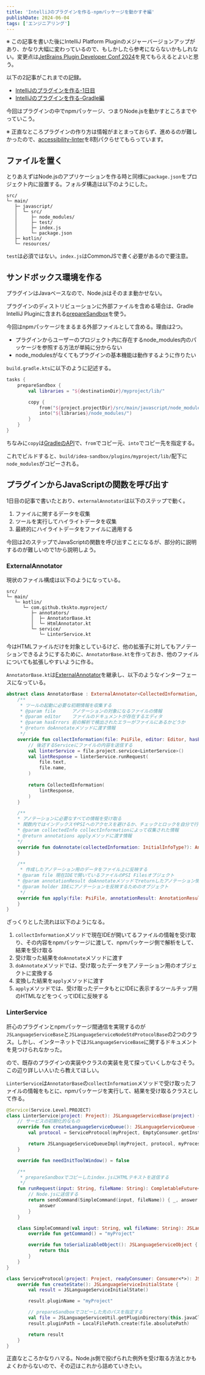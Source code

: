 ```yaml
---
title: 'IntelliJのプラグインを作る-npmパッケージを動かすぞ編'
publishDate: 2024-06-04
tags: ['エンジニアリング']
---
```


※ この記事を書いた後にIntelliJ Platform Pluginのメジャーバージョンアップがあり、かなり大幅に変わっているので、もしかしたら参考にならないかもしれない。変更点は[JetBrains Plugin Developer Conf 2024](https://www.youtube.com/live/nsEGDXvnsa4?si=6aWGnx_6Deood7_C&t=1089)を見てもらえるとよいと思う。

以下の2記事がこれまでの記録。

*   [IntelliJのプラグインを作る-1日目](/intellijのプラグインを作る-1日目/)
*   [IntelliJのプラグインを作る-Gradle編](/intellijのプラグインを作る-Gradle編/)

今回はプラグインの中でnpmパッケージ、つまりNode.jsを動かすところまでやっていこう。

※ 正直なところプラグインの作り方は情報がまとまっておらず、進めるのが難しかったので、[accessibility-linter](https://github.com/pixelpark/accessibility-linter)を8割パクらせてもらっています。

## ファイルを置く

とりあえずはNode.jsのアプリケーションを作る時と同様に`package.json`をプロジェクト内に設置する。フォルダ構造は以下のようにした。

```
src/
└─ main/
   ├─ javascript/
   │  └─ src/
   │     ├─ node_modules/
   │     ├─ test/
   │     ├─ index.js
   │     └─ package.json
   ├─ kotlin/
   └─ resources/
```

`test`は必須ではない。`index.js`はCommonJSで書く必要があるので要注意。

## サンドボックス環境を作る

プラグインはJavaベースなので、Node.jsはそのまま動かせない。

プラグインのディストリビューションに外部ファイルを含める場合は、Gradle IntelliJ Pluginに含まれる[prepareSandbox](https://plugins.jetbrains.com/docs/intellij/tools-gradle-intellij-plugin.html#tasks-preparesandbox)を使う。

今回はnpmパッケージをまるまる外部ファイルとして含める。理由は2つ。

*   プラグインからユーザーのプロジェクト内に存在するnode_modules内のパッケージを参照する方法が単純に分からない
*   node_modulesがなくてもプラグインの基本機能は動作するように作りたい

`build.gradle.kts`に以下のように記述する。

```kts
tasks {
    prepareSandbox {
        val libraries = "${destinationDir}/myproject/lib/"

        copy {
            from("${project.projectDir}/src/main/javascript/node_modules")
            into("${libraries}/node_modules/")
        }
    }
}
```

ちなみに`copy`は[GradleのAPI](https://docs.gradle.org/current/dsl/org.gradle.api.tasks.Copy.html)で、`from`でコピー元、`into`でコピー先を指定する。

これでビルドすると、`build/idea-sandbox/plugins/myproject/lib/`配下に`node_modules`がコピーされる。

## プラグインからJavaScriptの関数を呼び出す

1日目の記事で書いたとおり、`externalAnnotator`は以下のステップで動く。

1.  ファイルに関するデータを収集
1.  ツールを実行してハイライトデータを収集 
1.  最終的にハイライトデータをファイルに適用する

今回は2のステップでJavaScriptの関数を呼び出すことになるが、部分的に説明するのが難しいので1から説明しよう。

### ExternalAnnotator

現状のファイル構成は以下のようになっている。

```
src/
└─ main/
   └─ kotlin/
      └─ com.github.tkskto.myproject/
         ├─ annotators/
         │  ├─ AnnotatorBase.kt
         │  └─ HtmlAnnotator.kt
         └─ service/
            └─ LinterService.kt
```

今はHTMLファイルだけを対象としているけど、他の拡張子に対してもアノテーションできるようにするために、`AnnotatorBase.kt`を作っておき、他のファイルについても拡張しやすいように作る。

`AnnotatorBase.kt`は[ExternalAnnotator](https://github.com/JetBrains/intellij-community/blob/master/platform/analysis-api/src/com/intellij/lang/annotation/ExternalAnnotator.java)を継承し、以下のようなインターフェースになっている。

```kt
abstract class AnnotatorBase : ExternalAnnotator<CollectedInformation, List<CustomAnnotation>>() {
    /**
     * ツールの起動に必要な初期情報を収集する
     * @param file      アノテーションの対象になるファイルの情報
     * @param editor    ファイルのドキュメントが存在するエディタ
     * @param hasErrors 前の解析で検出されたエラーがファイルにあるかどうか
     * @return doAnnotateメソッドに渡す情報
     */
    override fun collectInformation(file: PsiFile, editor: Editor, hasErrors: Boolean): InitialInfoType {
        // 後述するServiceにファイルの内容を送信する
        val linterService = file.project.service<LinterService>()
        val lintResponse = linterService.runRequest(
            file.text,
            file.name,
        )
        
        return CollectedInformation(
            lintResponse,
        )
    }

    /**
    * アノテーションに必要なすべての情報を受け取る
    * 関数内ではインデックスやPSIへのアクセスを避けるか、チェックとロックを自分で行う必要がある
    * @param collectedInfo collectInformationによって収集された情報
    * @return annotations applyメソッドに渡す情報
    */
    override fun doAnnotate(collectedInformation: InitialInfoType?): AnnotationResultType {
    }

    /**
     * 作成したアノテーション用のデータをファイル上に反映する
    * @param file 現在IDEで開いているファイルのPSI Filesオブジェクト
    * @param annotationResult doAnnotateメソッドでreturnしたアノテーション情報のリスト
    * @param holder IDEにアノテーションを反映するためのオブジェクト
     */
    override fun apply(file: PsiFile, annotationResult: AnnotationResultType, holder: AnnotationHolder) {
    }
}
```

ざっくりとした流れは以下のようになる。

1.  `collectInformation`メソッドで現在IDEが開いてるファイルの情報を受け取り、その内容をnpmパッケージに渡して、npmパッケージ側で解析をして、結果を受け取る
1.  受け取った結果を`doAnnotate`メソッドに渡す
1.  `doAnnotate`メソッドでは、受け取ったデータをアノテーション用のオブジェクトに変換する
1.  変換した結果を`apply`メソッドに渡す
1.  `apply`メソッドでは、受け取ったデータもとにIDEに表示するツールチップ用のHTMLなどをつくってIDEに反映する

### LinterService

肝心のプラグインとnpmパッケージ間通信を実現するのが`JSLanguageServiceBase`と`JSLanguageServiceNodeStdProtocolBase`の2つのクラス。しかし、インターネットでは`JSLanguageServiceBase`に関するドキュメントを見つけられなかった。

ので、既存のプラグインの実装やクラスの実装を見て探っていくしかなさそう。この辺り詳しい人いたら教えてほしい。

`LinterService`は`AnnotatorBase`の`collectInformation`メソッドで受け取ったファイルの情報をもとに、npmパッケージを実行して、結果を受け取るクラスとして作る。

```kt
@Service(Service.Level.PROJECT)
class LinterService(project: Project): JSLanguageServiceBase(project) {
    // サービスの初期化的なもの
    override fun createLanguageServiceQueue(): JSLanguageServiceQueue {
        val protocol = ServiceProtocol(myProject, EmptyConsumer.getInstance<Any>())

        return JSLanguageServiceQueueImpl(myProject, protocol, myProcessConnector, myDefaultReporter, JSLanguageServiceDefaultCacheData())
    }

    override fun needInitToolWindow() = false

    /**
     * prepareSandboxでコピーしたindex.jsにHTMLテキストを送信する
     */
    fun runRequest(input: String, fileName: String): CompletableFuture<JSLanguageServiceAnswer?>? {
        // Node.jsに送信する
        return sendCommand(SimpleCommand(input, fileName)) { _, answer ->
            answer
        }
    }

    class SimpleCommand(val input: String, val fileName: String): JSLanguageServiceSimpleCommand, JSLanguageServiceObject {
        override fun getCommand() = "myProject"

        override fun toSerializableObject(): JSLanguageServiceObject {
            return this
        }
    }
}

class ServiceProtocol(project: Project, readyConsumer: Consumer<*>): JSLanguageServiceNodeStdProtocolBase(project, readyConsumer) {
    override fun createState(): JSLanguageServiceInitialState {
        val result = JSLanguageServiceInitialState()

        result.pluginName = "myProject"

        // prepareSandboxでコピーした先のパスを指定する
        val file = JSLanguageServiceUtil.getPluginDirectory(this.javaClass, "lib/index.js")
        result.pluginPath = LocalFilePath.create(file.absolutePath)

        return result
    }
}
```

正直なところかなりハマる。Node.js側で投げられた例外を受け取る方法とかもよくわからないので、その辺はこれから詰めていきたい。
